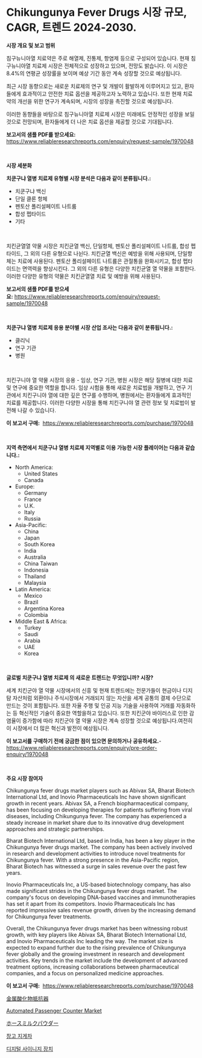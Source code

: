 <p><h1>Chikungunya Fever Drugs 시장 규모, CAGR, 트렌드 2024-2030.</h1></p><p><strong>시장 개요 및 보고 범위</strong></p>
<p><p>침구뉴니아열 치료약은 주로 해열제, 진통제, 항염제 등으로 구성되어 있습니다. 현재 침구뉴니아열 치료제 시장은 전체적으로 성장하고 있으며, 전망도 밝습니다. 이 시장은 8.4%의 연평균 성장률을 보이며 예상 기간 동안 계속 성장할 것으로 예상됩니다. </p><p>최근 시장 동향으로는 새로운 치료제의 연구 및 개발이 활발하게 이루어지고 있고, 환자들에게 효과적이고 안전한 치료 옵션을 제공하고자 노력하고 있습니다. 또한 현재 치료약의 개선을 위한 연구가 계속되며, 시장의 성장을 촉진할 것으로 예상됩니다.</p><p>이러한 동향들을 바탕으로 침구뉴니아열 치료제 시장은 미래에도 안정적인 성장을 보일 것으로 전망되며, 환자들에게 더 나은 치료 옵션을 제공할 것으로 기대됩니다.</p></p>
<p><strong>보고서의 샘플 PDF를 받으세요:</strong> <a href="https://www.reliableresearchreports.com/enquiry/request-sample/1970048">https://www.reliableresearchreports.com/enquiry/request-sample/1970048</a></p>
<p>&nbsp;</p>
<p><strong>시장 세분화</strong></p>
<p><strong>치쿤구냐 열병 치료제 유형별 시장 분석은 다음과 같이 분류됩니다.:</strong></p>
<p><ul><li>치쿤구냐 백신</li><li>단일 클론 항체</li><li>펜토산 폴리설페이트 나트륨</li><li>합성 펩타이드</li><li>기타</li></ul></p>
<p>&nbsp;</p>
<p><p>치킨균열열 약물 시장은 치킨균열 백신, 단일항체, 펜토산 폴리설페이트 나트륨, 합성 펩타이드, 그 외의 다른 유형으로 나뉜다. 치킨균열 백신은 예방을 위해 사용되며, 단일항체는 치료에 사용된다. 펜토산 폴리설페이트 나트륨은 관절통을 완화시키고, 합성 펩타이드는 면역력을 향상시킨다. 그 외의 다른 유형은 다양한 치킨균열 열 약물을 포함한다. 이러한 다양한 유형의 약물은 치킨균열열 치료 및 예방을 위해 사용된다.</p></p>
<p><strong>보고서의 샘플 PDF를 받으세요:</strong>&nbsp;<a href="https://www.reliableresearchreports.com/enquiry/request-sample/1970048">https://www.reliableresearchreports.com/enquiry/request-sample/1970048</a></p>
<p>&nbsp;</p>
<p><strong> 치쿤구냐 열병 치료제 응용 분야별 시장 산업 조사는 다음과 같이 분류됩니다.:</strong></p>
<p><ul><li>클리닉</li><li>연구 기관</li><li>병원</li></ul></p>
<p>&nbsp;</p>
<p><p>치킨구니야 열 약물 시장의 응용 - 임상, 연구 기관, 병원 시장은 해당 질병에 대한 치료 및 연구에 중요한 역할을 합니다. 임상 시험을 통해 새로운 치료법을 개발하고, 연구 기관에서 치킨구니야 열에 대한 깊은 연구를 수행하며, 병원에서는 환자들에게 효과적인 치료를 제공합니다. 이러한 다양한 시장을 통해 치킨구니야 열 관련 정보 및 치료법이 발전해 나갈 수 있습니다.</p></p>
<p><strong>이 보고서 구매:</strong>&nbsp; <a href="https://www.reliableresearchreports.com/purchase/1970048">https://www.reliableresearchreports.com/purchase/1970048</a></p>
<p>&nbsp;</p>
<p><strong>지역 측면에서 치쿤구냐 열병 치료제 지역별로 이용 가능한 시장 플레이어는 다음과 같습니다.:</strong></p>
<p><ul>
    <li>
        North America:
        <ul>
            <li>United States</li>
            <li>Canada</li>
        </ul>
    </li>
    <li>
        Europe:
        <ul>
            <li>Germany</li>
            <li>France</li>
            <li>U.K.</li>
            <li>Italy</li>
            <li>Russia</li>
        </ul>
    </li>
    <li>
        Asia-Pacific:
        <ul>
            <li>China</li>
            <li>Japan</li>
            <li>South Korea</li>
            <li>India</li>
            <li>Australia</li>
            <li>China Taiwan</li>
            <li>Indonesia</li>
            <li>Thailand</li>
            <li>Malaysia</li>
        </ul>
    </li>
    <li>
        Latin America:
        <ul>
            <li>Mexico</li>
            <li>Brazil</li>
            <li>Argentina Korea</li>
            <li>Colombia</li>
        </ul>
    </li>
    <li>
        Middle East & Africa:
        <ul>
            <li>Turkey</li>
            <li>Saudi</li>
            <li>Arabia</li>
            <li>UAE</li>
            <li>Korea</li>
        </ul>
    </li>
    </ul></p>
<p>&nbsp;</p>
<p><strong>글로벌 치쿤구냐 열병 치료제 의 새로운 트렌드는 무엇입니까? 시장?</strong></p>
<p><p>세계 치킨군야 열 약물 시장에서의 신흥 및 현재 트렌드에는 전문가들이 현금이나 디지턈 자산처럼 외환이나 주식시장에서 거래되지 않는 자산을 세계 공통의 결제 수단으로 만드는 것이 포함됩니다. 또한 자율 주행 및 인공 지능 기술을 사용하여 거래를 자동화하는 등 혁신적인 기술이 중요한 역할을하고 있습니다. 또한 치킨군야 바이러스로 인한 감염율이 증가함에 따라 치킨군야 열 약물 시장은 계속 성장할 것으로 예상됩니다.여전히 이 시장에서 더 많은 혁신과 발전이 예상됩니다.</p></p>
<p><strong>이 보고서를 구매하기 전에 궁금한 점이 있으면 문의하거나 공유하세요.</strong>- <a href="https://www.reliableresearchreports.com/enquiry/pre-order-enquiry/1970048">https://www.reliableresearchreports.com/enquiry/pre-order-enquiry/1970048</a></p>
<p>&nbsp;</p>
<p><strong>주요 시장 참여자</strong></p>
<p><p>Chikungunya fever drugs market players such as Abivax SA, Bharat Biotech International Ltd, and Inovio Pharmaceuticals Inc have shown significant growth in recent years. Abivax SA, a French biopharmaceutical company, has been focusing on developing therapies for patients suffering from viral diseases, including Chikungunya fever. The company has experienced a steady increase in market share due to its innovative drug development approaches and strategic partnerships.</p><p>Bharat Biotech International Ltd, based in India, has been a key player in the Chikungunya fever drugs market. The company has been actively involved in research and development activities to introduce novel treatments for Chikungunya fever. With a strong presence in the Asia-Pacific region, Bharat Biotech has witnessed a surge in sales revenue over the past few years.</p><p>Inovio Pharmaceuticals Inc, a US-based biotechnology company, has also made significant strides in the Chikungunya fever drugs market. The company's focus on developing DNA-based vaccines and immunotherapies has set it apart from its competitors. Inovio Pharmaceuticals Inc has reported impressive sales revenue growth, driven by the increasing demand for Chikungunya fever treatments.</p><p>Overall, the Chikungunya fever drugs market has been witnessing robust growth, with key players like Abivax SA, Bharat Biotech International Ltd, and Inovio Pharmaceuticals Inc leading the way. The market size is expected to expand further due to the rising prevalence of Chikungunya fever globally and the growing investment in research and development activities. Key trends in the market include the development of advanced treatment options, increasing collaborations between pharmaceutical companies, and a focus on personalized medicine approaches.</p></p>
<p><strong>이 보고서 구매:</strong>&nbsp;&nbsp;<a href="https://www.reliableresearchreports.com/purchase/1970048">https://www.reliableresearchreports.com/purchase/1970048</a></p>
<p><p><a href="https://github.com/EmoryYundt1935/Market-Research-Report-List-1/blob/main/487298111980.md">金属酸化物抵抗器</a></p><p><a href="https://issuu.com/reportprime-2/docs/automated-passenger-counter-market-size-2030.pptx">Automated Passenger Counter Market</a></p><p><a href="https://github.com/mcbeesbxa270/Market-Research-Report-List-1/blob/main/775114211979.md">ホースミルクパウダー</a></p><p><a href="https://medium.com/@jomosley1999/%EC%B0%BD%EA%B3%A0-%ED%8F%AC%ED%81%AC%EB%A6%AC%ED%94%84%ED%8A%B8-%EC%8B%9C%EC%9E%A5-%EB%B3%B4%EA%B3%A0%EC%84%9C%EB%8A%94%EC%9D%B4-%EC%8B%9C%EC%9E%A5%EC%9D%98-%EC%B5%9C%EC%8B%A0-%ED%8A%B8%EB%A0%8C%EB%93%9C%EC%99%80-%EC%84%B1%EC%9E%A5-%EA%B8%B0%ED%9A%8C%EB%A5%BC-%EB%B3%B4%EC%97%AC%EC%A4%8D%EB%8B%88%EB%8B%A4-d3013763582c">창고 지게차</a></p><p><a href="https://github.com/vskv4779xr1/Market-Research-Report-List-1/blob/main/196392311192.md">디지털 사이니지 장치</a></p></p>
